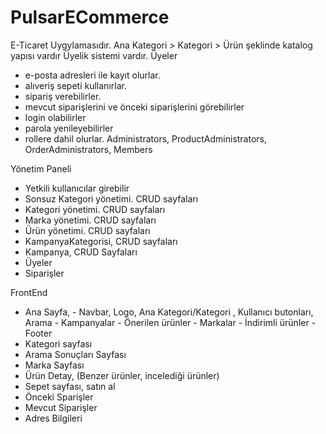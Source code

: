 # PulsarECommerce

E-Ticaret Uygylamasıdır.
Ana Kategori > Kategori > Ürün şeklinde katalog yapısı vardır
Üyelik sistemi vardır. 
Üyeler 
  - e-posta adresleri ile kayıt olurlar.
  - alıveriş sepeti kullanırlar. 
  - sipariş verebilirler.
  - mevcut siparişlerini ve önceki siparişlerini görebilirler
  - login olabilirler
  - parola yenileyebilirler
  - rollere dahil olurlar. Administrators, ProductAdministrators, OrderAdministrators, Members

Yönetim Paneli
  - Yetkili kullanıcılar girebilir
  - Sonsuz Kategori yönetimi. CRUD sayfaları
  - Kategori yönetimi. CRUD sayfaları
  - Marka yönetimi. CRUD sayfaları
  - Ürün yönetimi. CRUD sayfaları
  - KampanyaKategorisi, CRUD sayfaları
  - Kampanya, CRUD Sayfaları
  - Üyeler 
  - Siparişler

FrontEnd
  - Ana Sayfa, 
        - Navbar, Logo, Ana Kategori/Kategori , Kullanıcı butonları, Arama
        - Kampanyalar
        - Önerilen ürünler
        - Markalar
        - İndirimli ürünler
        - Footer
  - Kategori sayfası
  - Arama Sonuçları Sayfası
  - Marka Sayfası
  - Ürün Detay, (Benzer ürünler, incelediği ürünler)
  - Sepet sayfası, satın al
  - Önceki Sparişler
  - Mevcut Siparişler
  - Adres Bilgileri
  
  
